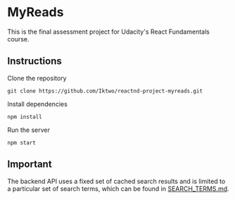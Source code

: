 # MyReads

This is the final assessment project for Udacity's React Fundamentals course.

## Instructions

Clone the repository
 
    git clone https://github.com/Iktwo/reactnd-project-myreads.git

Install dependencies

    npm install

Run the server

    npm start
 
## Important
The backend API uses a fixed set of cached search results and is limited to a particular set of search terms, which can be found in [SEARCH_TERMS.md](SEARCH_TERMS.md).
